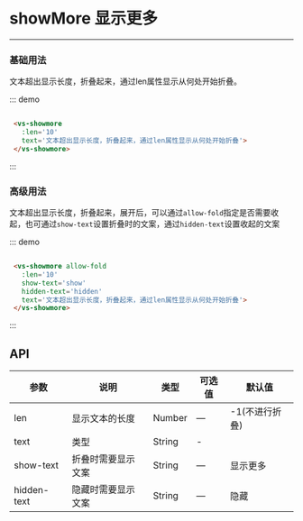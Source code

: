 # showMore 显示更多
----

### 基础用法
文本超出显示长度，折叠起来，通过len属性显示从何处开始折叠。

<div class="demo-block">
  <vs-showmore :len='10' text='文本超出显示长度，折叠起来，通过len属性显示从何处开始折叠。'>
  </vs-showmore>
</div>

::: demo
```html

 <vs-showmore 
   :len='10' 
   text='文本超出显示长度，折叠起来，通过len属性显示从何处开始折叠'>
 </vs-showmore>

```
:::

### 高级用法
文本超出显示长度，折叠起来，展开后，可以通过```allow-fold```指定是否需要收起，也可通过```show-text```设置折叠时的文案，通过```hidden-text```设置收起的文案

<div class="demo-block">
  <vs-showmore 
    allow-fold 
    show-text='show'
    hidden-text='hidden'
    :len='10' 
    text='文本超出显示长度，折叠起来，展开后，可以通过 allowFold 指定是否需要收起'>
  </vs-showmore>
</div>


::: demo
```html

 <vs-showmore allow-fold
   :len='10' 
   show-text='show'
   hidden-text='hidden'
   text='文本超出显示长度，折叠起来，通过len属性显示从何处开始折叠'>
 </vs-showmore>

```
:::

## API

| 参数      | 说明          | 类型      | 可选值                           | 默认值  |
|---------- |-------------- |---------- |--------------------------------  |-------- |
| len | 显示文本的长度 | Number | — | -1(不进行折叠) |
| text | 类型 | String | - |  |
| show-text | 折叠时需要显示文案 | String | — | 显示更多 |
| hidden-text | 隐藏时需要显示文案 | String | — | 隐藏 |
